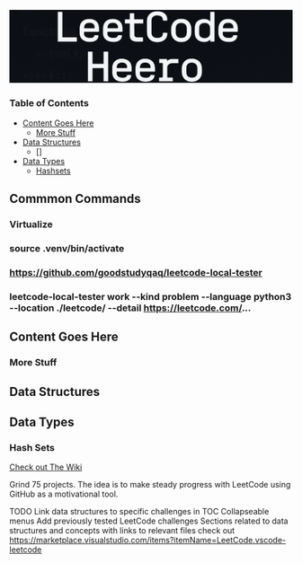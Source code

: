 [![logo](./img/lch_bannerv2.png)](#)

### Table of Contents
- [Content Goes Here](#content-goes-here)
    - [More Stuff](#more-stuff)
- [Data Structures](#data-structures)
    - []
- [Data Types](#data-types)
    - [Hashsets](#hashsets)

## <a name="common-commands">Commmon Commands</a>

### <a name="virtual">Virtualize</a>
### source .venv/bin/activate
### https://github.com/goodstudyqaq/leetcode-local-tester
### leetcode-local-tester work --kind problem --language python3 --location ./leetcode/ --detail https://leetcode.com/...

## <a name="content-goes-here">Content Goes Here</a>

### <a name="more-stuff">More Stuff</a>

## <a name="data-structures">Data Structures</a>

## <a name="data-types">Data Types</a>

### <a name="hashsets">Hash Sets</a>

<a name="wiki" href="https://github.com/ideheer/grind75/wiki">Check out The Wiki</a>

Grind 75 projects.
The idea is to make steady progress with LeetCode using GitHub as a motivational tool.

TODO
Link data structures to specific challenges in TOC
Collapseable menus
Add previously tested LeetCode challenges
Sections related to data structures and concepts with links to relevant files
check out https://marketplace.visualstudio.com/items?itemName=LeetCode.vscode-leetcode
